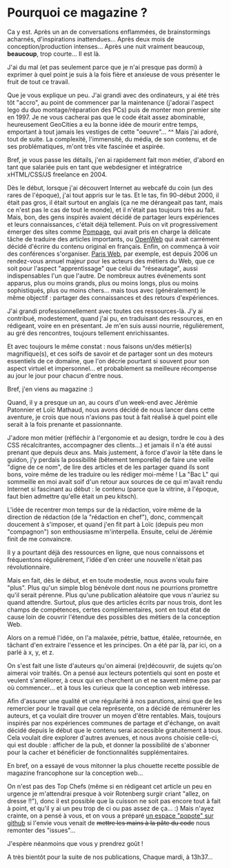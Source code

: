 # Pourquoi ce magazine ?

Ca y est.
Après un an de conversations enflammées, de brainstormings acharnés, d'inspirations inattendues…
Après deux mois de conception/production intenses…
Après une nuit vraiment beaucoup, **beaucoup**, trop courte…
Il est là.

J'ai du mal (et pas seulement parce que je n'ai presque pas dormi) à exprimer à quel point je suis à la fois fière et anxieuse de vous présenter le fruit de tout ce travail.

Que je vous explique un peu.
J'ai grandi avec des ordinateurs, y ai été très tôt "accro", au point de commencer par la maintenance (j'adorai l'aspect lego du duo montage/réparation des PCs) puis de monter mon premier site en 1997. Je ne vous cacherai pas que le code était assez abominable, heureusement GeoCities a eu la bonne idée de mourir entre temps, emportant à tout jamais les vestiges de cette "oeuvre"… ^^
Mais j'ai adoré, tout de suite. La complexité, l'immensité, du média, de son contenu, et de ses problématiques, m'ont très vite fascinée et aspirée.

Bref, je vous passe les détails, j'en ai rapidement fait mon métier, d'abord en tant que salariée puis en tant que webdesigner et intégratrice xHTML/CSS/JS freelance en 2004.

Dès le début, lorsque j'ai découvert Internet au webcafé du coin (un des rares de l'époque), j'ai tout appris sur le tas.
Et le tas, fin 90-début 2000, il était pas gros, il était surtout en anglais (ça ne me dérangeait pas tant, mais ce n'est pas le cas de tout le monde), et il n'était pas toujours très au fait.
Mais, bon, des gens inspirés avaient décidé de partager leurs expériences et leurs connaissances, c'était déjà tellement.
Puis on vit progressivement émerger des sites comme [Pompage](http://pompage.net), qui avait pris en charge la délicate tâche de traduire des articles importants, ou [OpenWeb](http://openweb.eu.org) qui avait carrément décidé d'écrire du contenu original en français.
Enfin, on commença à voir des conférences s'organiser. [Paris Web](http://paris-web.fr), par exemple, est depuis 2006 un rendez-vous annuel majeur pour les acteurs des métiers du Web, que ce soit pour l'aspect "apprentissage" que celui du "réseautage", aussi indispensables l'un que l'autre.
De nombreux autres événements sont apparus, plus ou moins grands, plus ou moins longs, plus ou moins sophistiqués, plus ou moins chers… mais tous avec (généralement) le même objectif : partager des connaissances et des retours d'expériences.

J'ai grandi professionnellement avec toutes ces ressources-là.
J'y ai contribué, modestement, quand j'ai pu, en traduisant des ressources, en en rédigeant, voire en en présentant.
Je m'en suis aussi nourrie, régulièrement, au gré des rencontres, toujours tellement enrichissantes.

Et avec toujours le même constat : nous faisons un/des métier(s) magnifique(s), et ces soifs de savoir et de partager sont un des moteurs essentiels de ce domaine, que l'on décrie pourtant si souvent pour son aspect virtuel et impersonnel… et probablement sa meilleure récompense au jour le jour pour chacun d'entre nous.

Bref, j'en viens au magazine :)

Quand, il y a presque un an, au cours d'un week-end avec Jérémie Patonnier et Loïc Mathaud, nous avons décidé de nous lancer dans cette aventure, je crois que nous n'avions pas tout à fait réalisé à quel point elle serait à la fois prenante et passionnante.

J'adore mon métier (réfléchir à l'ergonomie et au design, tordre le cou à des CSS récalcitrantes, accompagner des clients…) et jamais il n'a été aussi prenant que depuis deux ans.
Mais justement, à force d'avoir la tête dans le guidon, j'y perdais la possibilité (bêtement temporelle) de faire une veille "digne de ce nom", de lire des articles et de les partager quand ils sont bons, voire même de les traduire ou les rédiger moi-même !
La "Bac L" qui sommeille en moi avait soif d'un retour aux sources de ce qui m'avait rendu Internet si fascinant au début : le contenu (parce que la vitrine, à l'époque, faut bien admettre qu'elle était un peu kitsch).

L'idée de recentrer mon temps sur de la rédaction, voire même de la direction de rédaction (de la "rédaction en chef"), donc, commençait doucement à s'imposer, et quand j'en fit part à Loïc (depuis peu mon "compagnon") son enthousiasme m'interpella.
Ensuite, celui de Jérémie finit de me convaincre.

Il y a pourtant déjà des ressources en ligne, que nous connaissons et fréquentons régulièrement, l'idée d'en créer une nouvelle n'était pas révolutionnaire.

Mais en fait, dès le début, et en toute modestie, nous avons voulu faire "plus".
Plus qu'un simple blog bénévole dont nous ne pourrions promettre qu'il serait pérenne.
Plus qu'une publication aléatoire que vous n'auriez su quand attendre.
Surtout, plus que des articles écrits par nous trois, dont les champs de compétences, certes complémentaires, sont en tout état de cause loin de couvrir l'étendue des possibles des métiers de la conception Web.

Alors on a remué l'idée, on l'a malaxée, pétrie, battue, étalée, retournée, en tâchant d'en extraire l'essence et les principes.
On a été par là, par ici, on a parlé à x, y, et z.

On s'est fait une liste d'auteurs qu'on aimerai (re)découvrir, de sujets qu'on aimerai voir traités.
On a pensé aux lecteurs potentiels qui sont en poste et veulent s'améliorer, à ceux qui en cherchent un et ne savent même pas par où commencer… et à tous les curieux que la conception web intéresse.

Afin d'assurer une qualité et une régularité à nos parutions, ainsi que de les remercier pour le travail que cela représente, on a décidé de rémunérer les auteurs, et ça voulait dire trouver un moyen d'être rentables.
Mais, toujours inspirés par nos expériences communes de partage et d'échange, on avait décidé depuis le début que le contenu serai accessible gratuitement à tous.
Cela voulait dire explorer d'autres avenues, et nous avons choisie celle-ci, qui est double : afficher de la pub, et donner la possibilité de s'abonner pour la cacher et bénéficier de fonctionnalités supplémentaires.

En bref, on a essayé de vous mitonner la plus chouette recette possible de magazine francophone sur la conception web…

On n'est pas des Top Chefs (même si en rédigeant cet article un peu en urgence je m'attendrai presque à voir Rotenberg surgir criant "allez, on dresse !!"), donc il est possible que la cuisson ne soit pas encore tout à fait à point, et qu'il y ai un peu trop de ci ou pas assez de ça… :)
Mais n'ayez crainte, on a pensé à vous, et on vous a préparé [un espace "popote" sur github](https://github.com/loicm/t13h37-site) si l'envie vous venait de <del datetime="2012-05-15T11:56:57+00:00">mettre les mains à la pâte du code</del> nous remonter des "issues"…

J'espère néanmoins que vous y prendrez goût !

A très bientôt pour la suite de nos publications,
Chaque mardi, à 13h37…